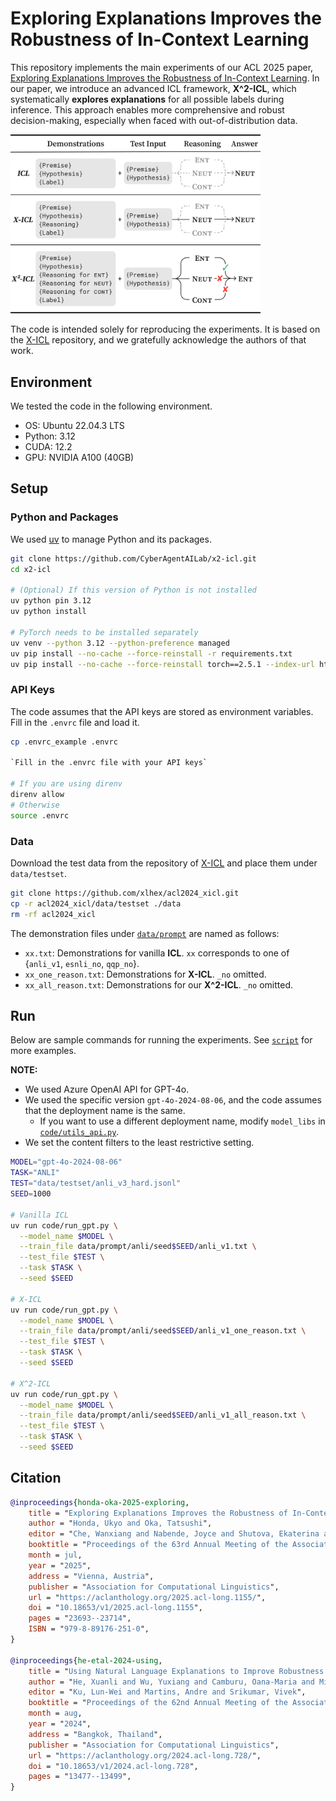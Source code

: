 # Exploring Explanations Improves the Robustness of In-Context Learning

This repository implements the main experiments of our ACL 2025 paper, [Exploring Explanations Improves the Robustness of In-Context Learning](https://aclanthology.org/2025.acl-long.1155/).
In our paper, we introduce an advanced ICL framework, **X^2-ICL**, which systematically **explores explanations** for all possible labels during inference.
This approach enables more comprehensive and robust decision-making, especially when faced with out-of-distribution data.

<img src="image/x2icl_overview.png" width="400">

The code is intended solely for reproducing the experiments.
It is based on the [X-ICL](https://github.com/xlhex/acl2024_xicl.git) repository, and we gratefully acknowledge the authors of that work.


## Environment

We tested the code in the following environment.

* OS: Ubuntu 22.04.3 LTS
* Python: 3.12
* CUDA: 12.2
* GPU: NVIDIA A100 (40GB)


## Setup

### Python and Packages

We used [uv](https://github.com/astral-sh/uv) to manage Python and its packages.
```bash
git clone https://github.com/CyberAgentAILab/x2-icl.git
cd x2-icl

# (Optional) If this version of Python is not installed
uv python pin 3.12
uv python install

# PyTorch needs to be installed separately
uv venv --python 3.12 --python-preference managed
uv pip install --no-cache --force-reinstall -r requirements.txt
uv pip install --no-cache --force-reinstall torch==2.5.1 --index-url https://download.pytorch.org/whl/cu121
```

### API Keys

The code assumes that the API keys are stored as environment variables.
Fill in the `.envrc` file and load it.

```bash
cp .envrc_example .envrc

`Fill in the .envrc file with your API keys`

# If you are using direnv
direnv allow
# Otherwise
source .envrc
```

### Data

Download the test data from the repository of [X-ICL](https://github.com/xlhex/acl2024_xicl.git) and place them under `data/testset`.
```bash
git clone https://github.com/xlhex/acl2024_xicl.git
cp -r acl2024_xicl/data/testset ./data
rm -rf acl2024_xicl
```

The demonstration files under [`data/prompt`](data/prompt) are named as follows:
* `xx.txt`: Demonstrations for vanilla **ICL**. `xx` corresponds to one of {`anli_v1`, `esnli_no`, `qqp_no`}.
* `xx_one_reason.txt`: Demonstrations for **X-ICL**. `_no` omitted.
* `xx_all_reason.txt`: Demonstrations for our **X^2-ICL**. `_no` omitted.


## Run

Below are sample commands for running the experiments. See [`script`](script) for more examples.  

**NOTE:**
* We used Azure OpenAI API for GPT-4o.
* We used the specific version `gpt-4o-2024-08-06`, and the code assumes that the deployment name is the same.
  - If you want to use a different deployment name, modify `model_libs` in [`code/utils_api.py`](code/utils_api.py).
* We set the content filters to the least restrictive setting.

```bash
MODEL="gpt-4o-2024-08-06"
TASK="ANLI"
TEST="data/testset/anli_v3_hard.jsonl"
SEED=1000

# Vanilla ICL
uv run code/run_gpt.py \
  --model_name $MODEL \
  --train_file data/prompt/anli/seed$SEED/anli_v1.txt \
  --test_file $TEST \
  --task $TASK \
  --seed $SEED

# X-ICL
uv run code/run_gpt.py \
  --model_name $MODEL \
  --train_file data/prompt/anli/seed$SEED/anli_v1_one_reason.txt \
  --test_file $TEST \
  --task $TASK \
  --seed $SEED

# X^2-ICL
uv run code/run_gpt.py \
  --model_name $MODEL \
  --train_file data/prompt/anli/seed$SEED/anli_v1_all_reason.txt \
  --test_file $TEST \
  --task $TASK \
  --seed $SEED
```


## Citation

```bibtex
@inproceedings{honda-oka-2025-exploring,
    title = "Exploring Explanations Improves the Robustness of In-Context Learning",
    author = "Honda, Ukyo and Oka, Tatsushi",
    editor = "Che, Wanxiang and Nabende, Joyce and Shutova, Ekaterina and Pilehvar, Mohammad Taher",
    booktitle = "Proceedings of the 63rd Annual Meeting of the Association for Computational Linguistics (Volume 1: Long Papers)",
    month = jul,
    year = "2025",
    address = "Vienna, Austria",
    publisher = "Association for Computational Linguistics",
    url = "https://aclanthology.org/2025.acl-long.1155/",
    doi = "10.18653/v1/2025.acl-long.1155",
    pages = "23693--23714",
    ISBN = "979-8-89176-251-0",
}

@inproceedings{he-etal-2024-using,
    title = "Using Natural Language Explanations to Improve Robustness of In-context Learning",
    author = "He, Xuanli and Wu, Yuxiang and Camburu, Oana-Maria and Minervini, Pasquale and Stenetorp, Pontus",
    editor = "Ku, Lun-Wei and Martins, Andre and Srikumar, Vivek",
    booktitle = "Proceedings of the 62nd Annual Meeting of the Association for Computational Linguistics (Volume 1: Long Papers)",
    month = aug,
    year = "2024",
    address = "Bangkok, Thailand",
    publisher = "Association for Computational Linguistics",
    url = "https://aclanthology.org/2024.acl-long.728/",
    doi = "10.18653/v1/2024.acl-long.728",
    pages = "13477--13499",
}
```
